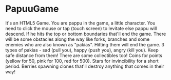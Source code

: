 # PapuuGame
It's an HTML5 Game. You are pappu in the game, a little character. You need to click the mouse or tap (touch screen) to levitate else pappu will descend. If he hits the top or bottom boundaries that'll end the game. There will be some obstacles along the way like forks, branches and some enemies who are also known as "pakias". Hitting them will end the game. 3 types of pakias - sad (pull you), happy (push you), angry (kill you). Keep safe distance from them! There are some collectibles too! Coins for points (yellow for 50, pink for 100, red for 500). Stars for invincibility for a short period. Berries spawning clones that'll destroy anything that comes in their way!
